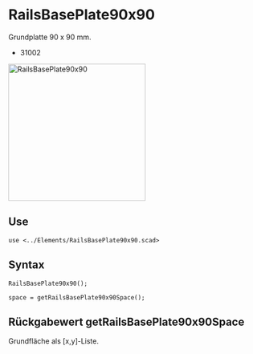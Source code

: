 # RailsBasePlate90x90

Grundplatte 90 x 90 mm.

- 31002

<img width="273" alt="RailsBasePlate90x90" src="https://user-images.githubusercontent.com/48654609/169610882-71532b5b-baa7-497b-815f-a311880b95a8.png">

## Use
```
use <../Elements/RailsBasePlate90x90.scad>
```

## Syntax
```
RailsBasePlate90x90();

space = getRailsBasePlate90x90Space();
```

## Rückgabewert getRailsBasePlate90x90Space
Grundfläche als \[x,y]-Liste.
